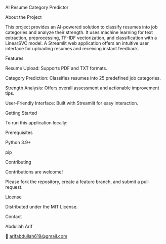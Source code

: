 AI Resume Category Predictor


About the Project


This project provides an AI-powered solution to classify resumes into job categories and analyze their strength.
It uses machine learning for text extraction, preprocessing, TF-IDF vectorization, and classification with a LinearSVC model.
A Streamlit web application offers an intuitive user interface for uploading resumes and receiving instant feedback.

Features

Resume Upload: Supports PDF and TXT formats.

Category Prediction: Classifies resumes into 25 predefined job categories.

Strength Analysis: Offers overall assessment and actionable improvement tips.

User-Friendly Interface: Built with Streamlit for easy interaction.

Getting Started

To run this application locally:

Prerequisites


Python 3.9+

pip

Contributing


Contributions are welcome!

Please fork the repository, create a feature branch, and submit a pull request.

License


Distributed under the MIT License.

Contact

Abdullah Arif

📧 arifabdullah619@gmail.com
